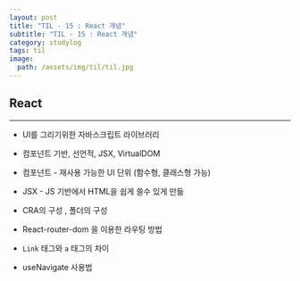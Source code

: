 ```yaml
---
layout: post
title: "TIL - 15 : React 개념"
subtitle: "TIL - 15 : React 개념"
category: studylog
tags: til
image:
  path: /assets/img/til/til.jpg
---
```

<!--more-->  

## React  
---  

* UI를 그리기위한 자바스크립트 라이브러리  

* 컴포넌트 기반, 선언적, JSX, VirtualDOM  

* 컴포넌트 - 재사용 가능한 UI 단위 (함수형, 클래스형 가능)  

* JSX - JS 기반에서 HTML을 쉽게 쓸수 있게 만듦  

* CRA의 구성 , 폴더의 구성  

* React-router-dom 을 이용한 라우팅 방법  

* `Link` 태그와 `a` 태그의 차이  

* useNavigate 사용법  

 